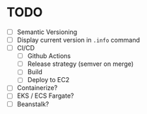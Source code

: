 # TODO
- [ ] Semantic Versioning
- [ ] Display current version in `.info` command
- [ ] CI/CD
  - [ ] Github Actions
  - [ ] Release strategy (semver on merge)
  - [ ] Build
  - [ ] Deploy to EC2
- [ ] Containerize?
- [ ] EKS / ECS Fargate?
- [ ] Beanstalk?